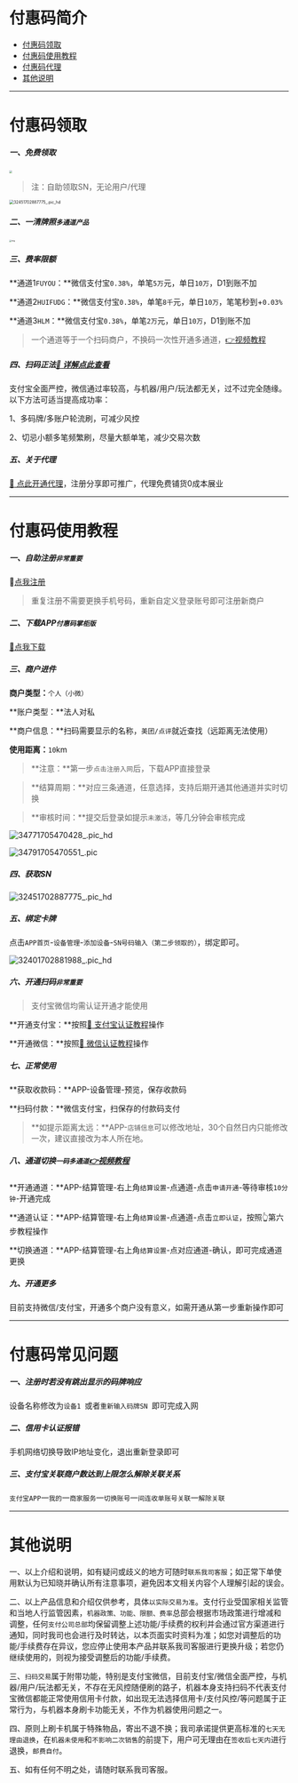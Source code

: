 # 付惠码简介

- [付惠码领取](#付惠码领取)
- [付惠码使用教程](#付惠码使用教程)
- [付惠码代理](agent/fhm.md)
- [其他说明](#其他说明)

---

# 付惠码领取

##### **一、免费领取**

[<img src="https://wiki.zjkmkj.com/media/202307311639544.png" style="zoom:33%;" />](http://u.zjkm.xyz/X5CJy)

> 注：自助领取SN，无论用户/代理

<img src="https://wiki.zjkmkj.com/media/202312181624453.png" alt="32451702887775_.pic_hd" style="zoom:50%;" />



##### 二、一清牌照`多通道产品`

<img src="https://wiki.zjkmkj.com/media/202312181634005.jpeg" alt="img" style="zoom: 25%;" />



##### 三、费率限额



**通道1`FUYOU`：**微信支付宝`0.38%`，单笔`5万`元，单日`10万`，D1到账不加

**通道2`HUIFUDG`：**微信支付宝`0.38%`，单笔`8千`元，单日`10万`，笔笔秒到+`0.03%`

**通道3`HLM`：**微信支付宝`0.38%`，单笔`2万`元，单日`10万`，D1到账不加

> 一个通道等于一个扫码商户，不换码一次性开通多通道，[👉视频教程](https://weixin.qq.com/sph/AaShKOnKN)

##### 四、扫码正法[:link: 详解点此查看](tool/smxz.md)

支付宝全面严控，微信通过率较高，与机器/用户/玩法都无关，过不过完全随缘。以下方法可适当提高成功率：

1、多码牌/多账户轮流刷，可减少风控

2、切忌小额多笔频繁刷，尽量大额单笔，减少交易次数

##### 五、关于代理

[:link: 点此开通代理](agent/fhm.md)，注册分享即可推广，代理免费铺货0成本展业

------

# 付惠码使用教程

##### 一、自助注册`非常重要`

🔗[点我注册](https://merchh5new.fuhuiba.ltd//#/submitInfo/register?parentId=1736556838021435393&referrer=%E6%B5%99%E6%B1%9F%E5%8D%A1%E7%9B%9F&tenantId=000001&inviteCode=4ZJ8TW&isLink=1&specialFlag=0&deptId=1123598813738675301)

> 重复注册不需要更换手机号码，重新自定义登录账号即可注册新商户

##### **二、下载APP**`付惠码掌柜版`

[:link:点我下载](http://cloud.ipaycloud.cn/app/#/login?&name=fhb&type=merch&tenantId=000001&mode=prod)

##### 三、商户进件

**商户类型：**`个人（小微）`

**账户类型：**法人对私

**商户信息：**扫码需要显示的名称，`美团/点评`就近查找（远距离无法使用）

**使用距离：**`10`km	

> **注意：**第一步`点击注册入网`后，下载APP直接登录

> **结算周期：**对应三条通道，任意选择，支持后期开通其他通道并实时切换

> **审核时间：**提交后登录如提示`未激活`，等几分钟会审核完成

![34771705470428_.pic_hd](https://wiki.zjkmkj.com/media/202401171349432.jpg)

![34791705470551_.pic](https://wiki.zjkmkj.com/media/202401171349956.jpg)



##### 四、获取SN

![32451702887775_.pic_hd](https://wiki.zjkmkj.com/media/202312181644814.png)



##### 五、绑定卡牌

点击`APP首页`-`设备管理`-`添加设备`-`SN号码输入（第二步领取的）`，绑定即可。

![32401702881988_.pic_hd](https://wiki.zjkmkj.com/media/202312181446498.jpg)



##### 六、开通扫码`非常重要`

>  支付宝微信均需认证开通才能使用

**开通支付宝：**按照[:link: 支付宝认证教程](tool/zfbrz.md)操作

**开通微信：**按照[:link: 微信认证教程](tool/wxrz.md)操作



##### 七、正常使用

**获取收款码：**APP-设备管理-预览，保存收款码

**扫码付款：**微信支付宝，扫保存的付款码支付

> **如提示距离太远：**APP-`店铺信息`可以修改地址，30个自然日内只能修改一次，建议直接改为本人所在地。

##### 八、通道切换`一码多通道`[👉视频教程](https://weixin.qq.com/sph/AaShKOnKN)

**开通通道：**APP-结算管理-右上角`结算设置`-点通道-点击`申请开通`-等待审核`10分钟`-开通完成

**通道认证：**APP-结算管理-右上角`结算设置`-点通道-点击`立即认证`，按照👆第六步教程操作

**切换通道：**APP-结算管理-右上角`结算设置`-点对应通道-确认，即可完成通道更换

##### 九、开通更多

目前支持微信/支付宝，开通多个商户没有意义，如需开通从第一步重新操作即可

---

# 付惠码常见问题

##### 一、注册时若没有跳出显示的码牌响应

设备名称修改为`设备1 `或者`重新输入码牌SN `即可完成入网

##### 二、信用卡认证报错

手机网络切换导致IP地址变化，退出重新登录即可

##### 三、支付宝关联商户数达到上限怎么解除关联关系

`支付宝APP`一`我的`一`商家服务`一`切换账号`一`间连收单账号关联`一`解除关联`

---

# 其他说明

一、以上介绍和说明，如有疑问或歧义的地方可随时`联系我司客服`；如正常下单使用默认为已知晓并确认所有注意事项，避免因本文相关内容个人理解引起的误会。

二、以上产品信息和介绍仅供参考，具体`以实际交易为准`。支付行业受国家相关监管和当地人行监管因素，`机器政策、功能、限额、费率`总部会根据市场政策进行增减和调整，任何`支付公司总部`均保留调整上述功能/手续费的权利并会通过官方渠道进行通知，同时我司也会进行及时转达，以本页面实时资料为准；如您对调整后的功能/手续费存在异议，您应停止使用本产品并联系我司客服进行更换升级；若您仍继续使用的，则视为接受调整后的功能/手续费。

三、`扫码交易`属于附带功能，特别是支付宝微信，目前支付宝/微信全面严控，与机器/用户/玩法都无关，不存在无风控随便刷的路子，机器本身支持扫码不代表支付宝微信都能正常使用信用卡付款，如出现无法选择信用卡/支付风控/等问题属于正常行为，与机器本身刷卡功能无关，不作为机器使用问题之一。

四、原则上刷卡机属于特殊物品，寄出不退不换；我司承诺提供更高标准的`七天无理由退换`，在`机器未使用`和`不影响二次销售`的前提下，用户可无理由在`签收后七天内`进行退换，`邮费自付`。

五、如有任何不明之处，请随时联系我司客服。